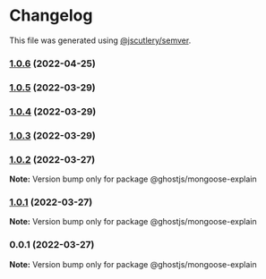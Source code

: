 # Changelog

This file was generated using [@jscutlery/semver](https://github.com/jscutlery/semver).

### [1.0.6](https://github.com/ghost91-/ghostjs/compare/mongoose-explain-1.0.5...mongoose-explain-1.0.6) (2022-04-25)

### [1.0.5](https://github.com/ghost91-/ghostjs/compare/mongoose-explain-1.0.4...mongoose-explain-1.0.5) (2022-03-29)

### [1.0.4](https://github.com/ghost91-/ghostjs/compare/mongoose-explain-1.0.3...mongoose-explain-1.0.4) (2022-03-29)

### [1.0.3](https://github.com/ghost91-/ghostjs/compare/mongoose-explain-1.0.2...mongoose-explain-1.0.3) (2022-03-29)

### [1.0.2](https://github.com/ghost91-/ghostjs/compare/mongoose-explain-1.0.1...mongoose-explain-1.0.2) (2022-03-27)

**Note:** Version bump only for package @ghostjs/mongoose-explain

### [1.0.1](https://github.com/ghost91-/ghostjs/compare/mongoose-explain-0.0.1...mongoose-explain-1.0.1) (2022-03-27)

**Note:** Version bump only for package @ghostjs/mongoose-explain

### 0.0.1 (2022-03-27)

**Note:** Version bump only for package @ghostjs/mongoose-explain
